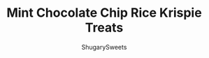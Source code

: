 ---
layout: ../../layouts/MarkdownPostLayout.astro
title: Mint Chocolate Chip Rice Krispie Treats
author: ShugarySweets
pubDate: 2018-10-14
description: "Thick and chewy Mint Chocolate Chip Rice Krispie Treats decorated for Halloween. Fun and festive Frankenstein Krispie Treats!"
image_url: https://www.shugarysweets.com/wp-content/uploads/2018/10/mint-chocolate-chip-rice-krispie-treats-4-1.jpg
tags: ["Rice Krispie Treats","American"]
calories: 511
protein: 4
carbohydrates: 66
fats: 26
fiber: 2
ingredients: ["6 Tablespoons unsalted butter","1 bag (16 ounce) mini marshmallows, divided","3/4 teaspoon peppermint extract","green gel food coloring","6 cups Rice Krispies cereal","1/2 cup semi-sweet mini morsels","1 cup white chocolate melting wafers","1 cup dark chocolate melting wafers","16 candy eyeballs"]
serves: 8
time: "15 minutes"
prepTime: "15 minutes"
instructions: ["Line 8 or 9-inch square baking dish with parchment paper. Set aside. Remove 16 mini marshmallows from bag before starting (for Frankenstein neck bolts).","Melt butter in a large saucepan over low heat. Add in all but 1 cup marshmallows, and continue stirring until fully melted.","Remove from heat and immediately mix in peppermint extract and 1 drop green gel food coloring.","Add in cereal and mix until combined. Fold in 1 cup of remaining marshmallow and mini morsels. Press into prepared pan. Allow to set about one hour.","Once set, life parchment paper to remove treats from pan. Place on a cutting board and cut in half, then each half into fourths. You should finish with 8 large rectangles.","In a small glass bowl, melt white chocolate wafers in microwave for one minute. Stir smooth and add in one drop of green gel food coloring. Spread over the tops of the krispie treats.","In a small glass bowl, melt dark chocolate wafers in microwave for one minute. Stir smooth and dip top of each Frankenstein in chocolate (to create hair).","Spoon the remaining dark chocolate into a small ziploc bag. Snip off the end and decorate the face by attaching the candy eyes with a drop of chocolate. Then pipe on the mouth, a scar on the forehead, and one drop to attach the mini marshmallow neck bolts.","Allow to set and enjoy!"]
nutrition: ["511 calories","66 grams carbohydrates","30 milligrams cholesterol","26 grams fat","2 grams fiber","4 grams protein","15 grams saturated fat","172 milligrams sodium","39 grams sugar","0 grams trans fat","9 grams unsaturated fat"]
---